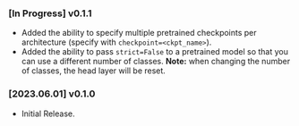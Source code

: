### **[In Progress]** v0.1.1
 - Added the ability to specify multiple pretrained checkpoints per architecture (specify with `checkpoint=<ckpt_name>`).
 - Added the ability to pass `strict=False` to a pretrained model so that you can use a different number of classes. **Note:** when changing the number of classes, the head layer will be reset.

### **[2023.06.01]** v0.1.0
 - Initial Release.
